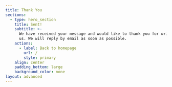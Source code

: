 ```yaml
---
title: Thank You
sections:
  - type: hero_section
    title: Sent!
    subtitle: >-
      We have received your message and would like to thank you for writing to
      us. We will reply by email as soon as possible.
    actions:
      - label: Back to homepage
        url: /
        style: primary
    align: center
    padding_bottom: large
    background_color: none
layout: advanced
---
```

